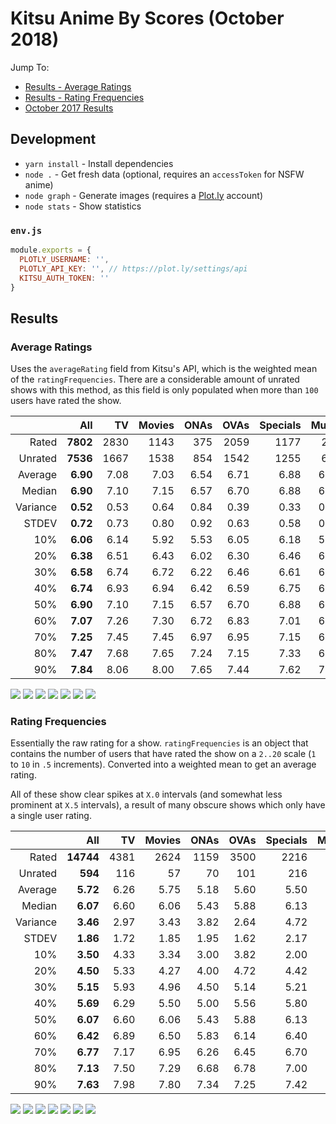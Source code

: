 # Kitsu Anime By Scores (October 2018)

Jump To:
- [Results - Average Ratings](#average-ratings)
- [Results - Rating Frequencies](#rating-frequencies)
- [October 2017 Results](https://github.com/wopian/kitsu-anime-by-scores/tree/master/2017/README.md)

## Development

- `yarn install` - Install dependencies
- `node .` - Get fresh data (optional, requires an `accessToken` for NSFW anime)
- `node graph` - Generate images (requires a [Plot.ly](https://plot.ly) account)
- `node stats` - Show statistics

### `env.js`

```js
module.exports = {
  PLOTLY_USERNAME: '',
  PLOTLY_API_KEY: '', // https://plot.ly/settings/api
  KITSU_AUTH_TOKEN: ''
}
```

## Results

### Average Ratings

Uses the `averageRating` field from Kitsu's API, which is the
weighted mean of the `ratingFrequencies`. There are a considerable
amount of unrated shows with this method, as this field is only
populated when more than `100` users have rated the show.

|          |      All |   TV | Movies | ONAs | OVAs | Specials | Music |
| -------: | -------: | ---: | -----: | ---: | ---: | -------: | ----: |
|    Rated | **7802** | 2830 |   1143 |  375 | 2059 |     1177 |   218 |
|  Unrated | **7536** | 1667 |   1538 |  854 | 1542 |     1255 |   680 |
|  Average | **6.90** | 7.08 |   7.03 | 6.54 | 6.71 |     6.88 |  6.53 |
|   Median | **6.90** | 7.10 |   7.15 | 6.57 | 6.70 |     6.88 |  6.56 |
| Variance | **0.52** | 0.53 |   0.64 | 0.84 | 0.39 |     0.33 |  0.30 |
|    STDEV | **0.72** | 0.73 |   0.80 | 0.92 | 0.63 |     0.58 |  0.55 |
|      10% | **6.06** | 6.14 |   5.92 | 5.53 | 6.05 |     6.18 |  5.92 |
|      20% | **6.38** | 6.51 |   6.43 | 6.02 | 6.30 |     6.46 |  6.12 |
|      30% | **6.58** | 6.74 |   6.72 | 6.22 | 6.46 |     6.61 |  6.27 |
|      40% | **6.74** | 6.93 |   6.94 | 6.42 | 6.59 |     6.75 |  6.42 |
|      50% | **6.90** | 7.10 |   7.15 | 6.57 | 6.70 |     6.88 |  6.56 |
|      60% | **7.07** | 7.26 |   7.30 | 6.72 | 6.83 |     7.01 |  6.67 |
|      70% | **7.25** | 7.45 |   7.45 | 6.97 | 6.95 |     7.15 |  6.77 |
|      80% | **7.47** | 7.68 |   7.65 | 7.24 | 7.15 |     7.33 |  6.97 |
|      90% | **7.84** | 8.06 |   8.00 | 7.65 | 7.44 |     7.62 |  7.18 |

![](images/Average.png)
![](images/Average_TV.png)
![](images/Average_Movies.png)
![](images/Average_ONAs.png)
![](images/Average_OVAs.png)
![](images/Average_Specials.png)
![](images/Average_Music.png)

### Rating Frequencies

Essentially the raw rating for a show. `ratingFrequencies` is an
object that contains the number of users that have rated the show
on a `2..20` scale (`1` to `10` in `.5` increments). Converted into
a weighted mean to get an average rating.

All of these show clear spikes at `X.0` intervals (and somewhat less
prominent at `X.5` intervals), a result of many obscure shows which
only have a single user rating.

|          |       All |   TV | Movies | ONAs | OVAs | Specials | Music |
| -------: | --------: | ---: | -----: | ---: | ---: | -------: | ----: |
|    Rated | **14744** | 4381 |   2624 | 1159 | 3500 |     2216 |   864 |
|  Unrated |   **594** |  116 |     57 |   70 |  101 |      216 |    34 |
|  Average |  **5.72** | 6.26 |   5.75 | 5.18 | 5.60 |     5.50 |  4.73 |
|   Median |  **6.07** | 6.60 |   6.06 | 5.43 | 5.88 |     6.13 |  4.82 |
| Variance |  **3.46** | 2.97 |   3.43 | 3.82 | 2.64 |     4.72 |  2.32 |
|    STDEV |  **1.86** | 1.72 |   1.85 | 1.95 | 1.62 |     2.17 |  1.52 |
|      10% |  **3.50** | 4.33 |   3.34 | 3.00 | 3.82 |     2.00 |  3.00 |
|      20% |  **4.50** | 5.33 |   4.27 | 4.00 | 4.72 |     4.42 |  3.81 |
|      30% |  **5.15** | 5.93 |   4.96 | 4.50 | 5.14 |     5.21 |  4.10 |
|      40% |  **5.69** | 6.29 |   5.50 | 5.00 | 5.56 |     5.80 |  4.45 |
|      50% |  **6.07** | 6.60 |   6.06 | 5.43 | 5.88 |     6.13 |  4.82 |
|      60% |  **6.42** | 6.89 |   6.50 | 5.83 | 6.14 |     6.40 |  5.14 |
|      70% |  **6.77** | 7.17 |   6.95 | 6.26 | 6.45 |     6.70 |  5.50 |
|      80% |  **7.13** | 7.50 |   7.29 | 6.68 | 6.78 |     7.00 |  5.92 |
|      90% |  **7.63** | 7.98 |   7.80 | 7.34 | 7.25 |     7.42 |  6.50 |

![](images/Frequency.png)
![](images/Frequency_TV.png)
![](images/Frequency_Movies.png)
![](images/Frequency_ONAs.png)
![](images/Frequency_OVAs.png)
![](images/Frequency_Specials.png)
![](images/Frequency_Music.png)
